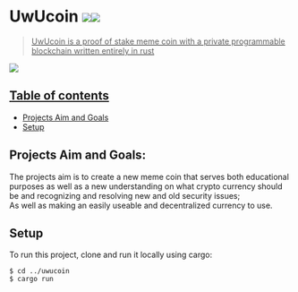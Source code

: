 # UwUcoin <a href="https://github.com/legitnull/uwucoin"><img src="https://img.shields.io/tokei/lines/github/legitnull/uwucoin?color=green" /><img src="https://badgen.net/github/contributors/legitnull/uwucoin?color=green" />
 > UwUcoin is a proof of stake meme coin with a private programmable blockchain written entirely in rust  

<img src="https://cdn.discordapp.com/attachments/818600140621217842/818642602504880168/UwU_Coin_Words.png" />


## Table of contents
* [Projects Aim and Goals](#projects-aim-and-goals)
* [Setup](#setup)

## Projects Aim and Goals:
 The projects aim is to create a new meme coin that serves both educational purposes as well 
 as a new understanding on what crypto currency should be and recognizing and resolving new and old
 security issues;   
 As well as making an easily useable and decentralized currency to use.
	
## Setup
To run this project,  clone and run it locally using cargo:

```
$ cd ../uwucoin
$ cargo run
```

